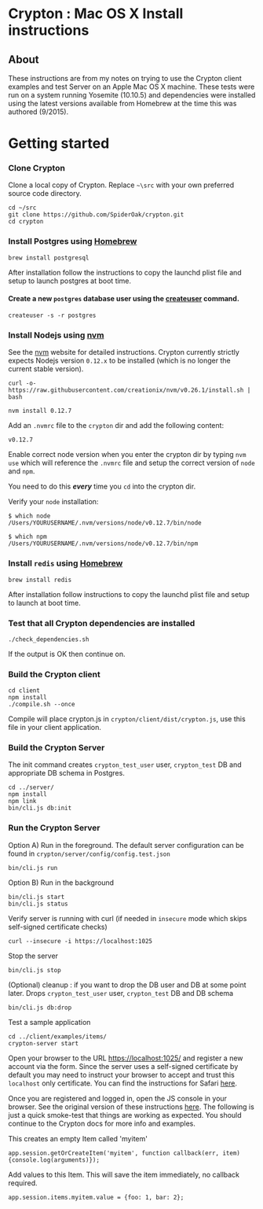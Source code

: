 # Crypton : Mac OS X Install instructions

## About
These instructions are from my notes on trying to use the Crypton client examples and test Server on an Apple Mac OS X machine.  These tests were run on a system running Yosemite (10.10.5) and dependencies were installed using the latest versions available from Homebrew at the time this was authored (9/2015).

# Getting started


### Clone Crypton

Clone a local copy of Crypton. Replace `~\src` with your own preferred source code directory.

````
cd ~/src
git clone https://github.com/SpiderOak/crypton.git
cd crypton
````

### Install Postgres using [Homebrew](http://brew.sh)

````
brew install postgresql
````

After installation follow the instructions to copy the launchd plist file and setup to launch postgres at boot time.


#### Create a new `postgres` database user using the [createuser](https://github.com/SpiderOak/crypton/wiki/Postgresql-notes) command.


````
createuser -s -r postgres
````

### Install Nodejs using [nvm](https://github.com/creationix/nvm)

See the [nvm](https://github.com/creationix/nvm) website for detailed instructions. Crypton currently strictly expects Nodejs version `0.12.x` to be installed (which is no longer the current stable version).

````
curl -o- https://raw.githubusercontent.com/creationix/nvm/v0.26.1/install.sh | bash

nvm install 0.12.7
````

Add an `.nvmrc` file to the `crypton` dir and add the following content:

````
v0.12.7
````

Enable correct node version when you enter the crypton dir by typing `nvm use` which will reference the `.nvmrc` file and setup the correct version of `node` and `npm`.

You need to do this ***every*** time you `cd` into the crypton dir.


Verify your `node` installation:

````
$ which node
/Users/YOURUSERNAME/.nvm/versions/node/v0.12.7/bin/node

$ which npm
/Users/YOURUSERNAME/.nvm/versions/node/v0.12.7/bin/npm
````

### Install `redis` using [Homebrew](http://brew.sh)

````
brew install redis
````

After installation follow instructions to copy the launchd plist file and setup to launch at boot time.

### Test that all Crypton dependencies are installed

````
./check_dependencies.sh
````

If the output is OK then continue on.


### Build the Crypton client

````
cd client
npm install
./compile.sh --once
````

Compile will place crypton.js in `crypton/client/dist/crypton.js`, use this file in your client application.


### Build the Crypton Server

The init command creates `crypton_test_user` user, `crypton_test` DB and appropriate DB schema in Postgres.

````
cd ../server/
npm install
npm link
bin/cli.js db:init
````

### Run the Crypton Server

Option A) Run in the foreground. The default server configuration can be found in `crypton/server/config/config.test.json`

````
bin/cli.js run
````

Option B) Run in the background

````
bin/cli.js start
bin/cli.js status
````

Verify server is running with curl (if needed in `insecure` mode which skips self-signed certificate checks)

````
curl --insecure -i https://localhost:1025
````

Stop the server

````
bin/cli.js stop
````

(Optional) cleanup : if you want to drop the DB user and DB at some point later. Drops `crypton_test_user` user, `crypton_test` DB and DB schema

````
bin/cli.js db:drop
````

Test a sample application

````
cd ../client/examples/items/
crypton-server start
````

Open your browser to the URL [https://localhost:1025/](https://localhost:1025/) and register a new account via the form. Since the server uses a self-signed certificate by default you may need to instruct your browser to accept and trust this `localhost` only certificate. You can find the instructions for Safari [here](http://blog.marcon.me/post/24874118286/secure-websockets-safari).

Once you are registered and logged in, open the JS console in your browser. See the original version of these instructions [here](https://github.com/SpiderOak/crypton/wiki/Quick-Start-&-Items-API:-%5BBETA-docs%5D).  The following is just a quick smoke-test that things are working as expected. You should continue to the Crypton docs for more info and examples.

This creates an empty Item called 'myitem'

````
app.session.getOrCreateItem('myitem', function callback(err, item) {console.log(arguments)});
````

Add values to this Item. This will save the item immediately, no callback required.

````
app.session.items.myitem.value = {foo: 1, bar: 2};
````
